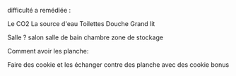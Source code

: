 


difficulté a remédiée :

Le CO2
La source d'eau
Toilettes 
Douche 
Grand lit

Salle ?
	salon 
	salle de bain
	chambre
	zone de stockage


Comment avoir les planche: 

Faire des cookie et les échanger contre des planche avec des cookie bonus 

